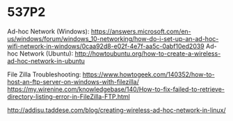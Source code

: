 # 537P2
Ad-hoc Network (Windows): https://answers.microsoft.com/en-us/windows/forum/windows_10-networking/how-do-i-set-up-an-ad-hoc-wifi-network-in-windows/0caa92d8-e02f-4e7f-aa5c-0abf10ed2039
Ad-hoc Network (Ubuntu): http://howtoubuntu.org/how-to-create-a-wireless-ad-hoc-network-in-ubuntu

File Zilla Troubleshooting: https://www.howtogeek.com/140352/how-to-host-an-ftp-server-on-windows-with-filezilla/
							https://my.wirenine.com/knowledgebase/140/How-to-fix-failed-to-retrieve-directory-listing-error-in-FileZilla-FTP.html


http://addisu.taddese.com/blog/creating-wireless-ad-hoc-network-in-linux/
